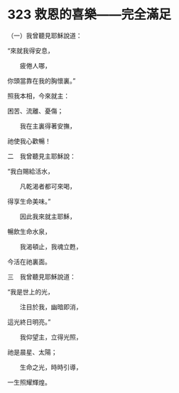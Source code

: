 # 323 救恩的喜樂——完全滿足

（一）我曾聽見耶穌說道：

“來就我得安息，

　　疲倦人哪，

你頭當靠在我的胸懷裏。”

照我本相，今來就主：

困苦、流離、憂傷；

　　我在主裏得著安撫，

祂使我心歡暢！

二　我曾聽見主耶穌說：

“我白賜給活水，

　　凡乾渴者都可來喝，

得享生命美味。”

　　因此我來就主耶穌，

暢飲生命水泉，

　　我渴頓止，我魂立甦，

今活在祂裏面。

三　我曾聽見耶穌說道：

“我是世上的光，

　　注目於我，幽暗即消，

這光終日明亮。”

　　我仰望主，立得光照，

祂是晨星、太陽；

　　生命之光，時時引導，

一生照耀輝煌。

